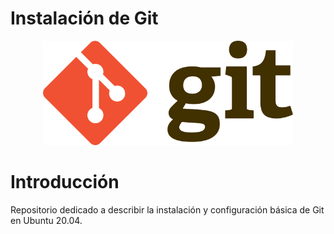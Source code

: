 # Instalación de Git
<div align="center">
  <img src="logo.png" width="400px">
</div>

# Introducción
Repositorio dedicado a describir la instalación y configuración básica de Git en Ubuntu 20.04.

